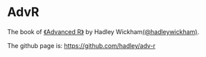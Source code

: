 # AdvR

The book of [《Advanced R》](https://adv-r.hadley.nz/) by Hadley Wickham[(@hadleywickham)](https://twitter.com/hadleywickham).

The github page is: https://github.com/hadley/adv-r
